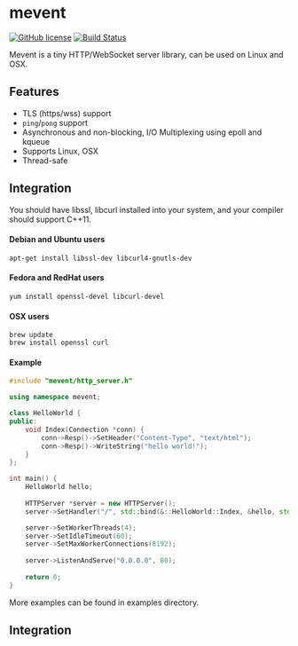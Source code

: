 # mevent
[![GitHub license](https://img.shields.io/badge/license-MIT-blue.svg)](https://raw.githubusercontent.com/looyao/mevent/master/LICENSE.md)
[![Build Status](https://travis-ci.org/looyao/mevent.svg?branch=master)](https://travis-ci.org/looyao/mevent)

Mevent is a tiny HTTP/WebSocket server library, can be used on Linux and OSX.

## Features

- TLS (https/wss) support
- `ping`/`pong` support
- Asynchronous and non-blocking, I/O Multiplexing using epoll and kqueue
- Supports Linux, OSX
- Thread-safe

## Integration

You should have libssl, libcurl installed into your system, and your compiler should support C++11. 

#### Debian and Ubuntu users
```
apt-get install libssl-dev libcurl4-gnutls-dev
```

#### Fedora and RedHat users
```
yum install openssl-devel libcurl-devel
```

#### OSX users
```
brew update
brew install openssl curl
```

#### Example

```cpp
#include "mevent/http_server.h"

using namespace mevent;

class HelloWorld {
public:
    void Index(Connection *conn) {
        conn->Resp()->SetHeader("Content-Type", "text/html");
        conn->Resp()->WriteString("hello world!");
    }
};

int main() {
    HelloWorld hello;
    
    HTTPServer *server = new HTTPServer();
    server->SetHandler("/", std::bind(&::HelloWorld::Index, &hello, std::placeholders::_1));

    server->SetWorkerThreads(4);
    server->SetIdleTimeout(60);
    server->SetMaxWorkerConnections(8192);
    
    server->ListenAndServe("0.0.0.0", 80);
    
    return 0;
}
```

More examples can be found in examples directory.

## Integration
